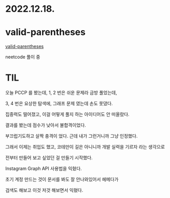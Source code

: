# 2022.12.18.

# valid-parentheses

[valid-parentheses](https://leetcode.com/problems/valid-parentheses/submissions/861683568/)

neetcode 풀이 중

# TIL

오늘 PCCP 를 봤는데, 1, 2 번은 쉬운 문제라 금방 풀었는데,

3, 4 번은 요상한 탐색에, 그래프 문제 였는데 손도 못댔다.

집중력도 떨어졌고, 이걸 어떻게 풀지 하는 아이디어도 안 떠올랐다.

결과를 봤는데 점수가 낮아서 불합격이었다.

부끄럽기도하고 살짝 충격이 었다. 근데 내가 그런거니까 그냥 인정했다.

그래서 이제는 취업도 했고, 코테만이 길은 아니니까 개발 실력을 기르자 라는 생각으로

전부터 만들어 보고 싶었던 걸 만들기 시작했다.

Instagram Graph API 사용법을 익혔다.

초기 계정 만드는 것이 문서를 봐도 잘 안나와있어서 헤메다가

검색도 해보고 이것 저것 해보면서 익혔다.
